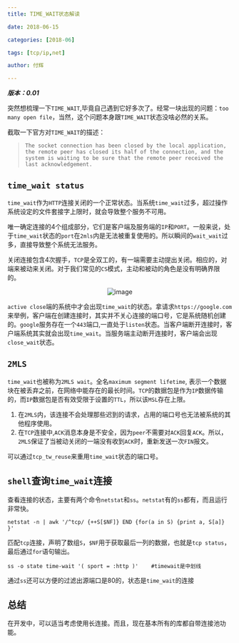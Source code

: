 ```yaml
---
title: TIME_WAIT状态解读

date: 2018-06-15

categories: [2018-06]

tags: [tcp/ip,net]

author: 付辉

---
```


***版本：0.01***

突然想梳理一下`TIME_WAIT`,毕竟自己遇到它好多次了。经常一块出现的问题：`too many open file`，当然，这个问题本身跟`TIME_WAIT`状态没啥必然的关系。

截取一下官方对`TIME_WAIT`的描述：

> `The socket connection has been closed by the local application, the remote peer has closed its half of the connection, and the system is waiting to be sure that the remote peer received the last acknowledgement.`

## `time_wait status`

`time_wait`作为`HTTP`连接关闭的一个正常状态。当系统`time_wait`过多，超过操作系统设定的文件套接字上限时，就会导致整个服务不可用。

唯一确定连接的4个组成部分，它们是客户端及服务端的`IP`和`PORT`。一般来说，处于`time_wait`状态的`port`在`2mls`内是无法被重复使用的。所以瞬间的`wait_wait`过多，直接导致整个系统无法服务。

关闭连接包含4次握手，`TCP`是全双工的，有一端需要主动提出关闭。相应的，对端来被动来关闭。对于我们常见的`CS`模式，主动和被动的角色是没有明确界限的。

<center>

![image](https://note.youdao.com/yws/public/resource/3d6862c45f647283a5312d81e986f0d2/xmlnote/WEBRESOURCEcadceb27fa75276763cf9db49e61ee60/67581)

</center>

`active close`端的系统中才会出现`time_wait`的状态。拿请求`https://google.com`来举例，客户端在创建连接时，其实并不关心连接的端口号，它是系统随机创建的。`google`服务存在一个`443`端口,一直处于`listen`状态。当客户端断开连接时，客户端系统其实就会出现`time_wait`。当服务端主动断开连接时，客户端会出现`close_wait`状态。

## `2MLS`

`time_wait`也被称为`2MLS wait`。全名`maximum segment lifetime`, 表示一个数据块在被丢弃之前，在网络中能存在的最长时间。`TCP`的数据包是作为`IP`数据传输的，而`IP`数据包是否有效受限于设置的`TTL`，所以该`MSL`存在上限。

1. 在`2MLS`内，该连接不会处理那些迟到的请求，占用的端口号也无法被系统的其他程序使用。
2. 在`TCP`连接中,`ACK`消息本身是不安全，因为`peer`不需要对`ACK`回复`ACK`。所以，`2MLS`保证了当被动关闭的一端没有收到`ACK`时，重新发送一次`FIN`报文。

可以通过`tcp_tw_reuse`来重用`time_wait`状态的端口号。

## `shell`查询`time_wait`连接

查看连接的状态，主要有两个命令`netstat`和`ss`。`netstat`有的`ss`都有，而且运行非常快。

```
netstat -n | awk '/^tcp/ {++S[$NF]} END {for(a in S) {print a, S[a]} }'
```
匹配`tcp`连接，声明了数组`S`，`$NF`用于获取最后一列的数据，也就是`tcp status`，最后通过`for`语句输出。

```
ss -o state time-wait '( sport = :http )'    #timewait是中划线 
```
通过`ss`还可以方便的过滤出源端口是80的，状态是`time_wait`的连接

## 总结

在开发中，可以适当考虑使用长连接。而且，现在基本所有的库都自带连接池功能。